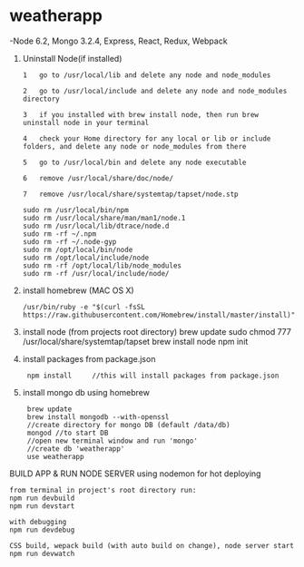 # weatherapp

-Node 6.2, Mongo 3.2.4, Express, React, Redux, Webpack

1)	Uninstall Node(if installed)

		1	go to /usr/local/lib and delete any node and node_modules

		2	go to /usr/local/include and delete any node and node_modules directory

		3	if you installed with brew install node, then run brew uninstall node in your terminal

		4	check your Home directory for any local or lib or include folders, and delete any node or node_modules from there

		5	go to /usr/local/bin and delete any node executable

		6	remove /usr/local/share/doc/node/

		7 	remove /usr/local/share/systemtap/tapset/node.stp

		sudo rm /usr/local/bin/npm
		sudo rm /usr/local/share/man/man1/node.1
		sudo rm /usr/local/lib/dtrace/node.d
		sudo rm -rf ~/.npm
		sudo rm -rf ~/.node-gyp
		sudo rm /opt/local/bin/node
		sudo rm /opt/local/include/node
		sudo rm -rf /opt/local/lib/node_modules
		sudo rm -rf /usr/local/include/node/

2)	install homebrew (MAC OS X)

		/usr/bin/ruby -e "$(curl -fsSL https://raw.githubusercontent.com/Homebrew/install/master/install)"

3)	install node (from projects root directory)
		brew update
		sudo chmod 777 /usr/local/share/systemtap/tapset
		brew install node
		npm init

4) install packages from package.json  

		npm install     //this will install packages from package.json


5) install mongo db using homebrew

		brew update
		brew install mongodb --with-openssl
		//create directory for mongo DB (default /data/db)
		mongod //to start DB
		//open new terminal window and run 'mongo'
		//create db 'weatherapp'
		use weatherapp


BUILD APP & RUN NODE SERVER using nodemon for hot deploying

	from terminal in project's root directory run:
	npm run devbuild
	npm run devstart

	with debugging
	npm run devdebug

	CSS build, wepack build (with auto build on change), node server start
	npm run devwatch
